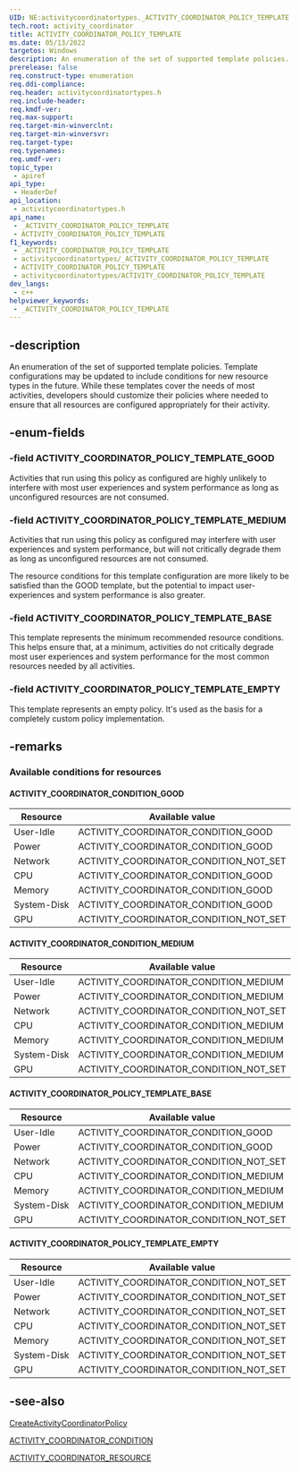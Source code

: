 ```yaml
---
UID: NE:activitycoordinatortypes._ACTIVITY_COORDINATOR_POLICY_TEMPLATE
tech.root: activity_coordinator
title: ACTIVITY_COORDINATOR_POLICY_TEMPLATE
ms.date: 05/13/2022
targetos: Windows
description: An enumeration of the set of supported template policies.
prerelease: false
req.construct-type: enumeration
req.ddi-compliance: 
req.header: activitycoordinatortypes.h
req.include-header: 
req.kmdf-ver: 
req.max-support: 
req.target-min-winverclnt: 
req.target-min-winversvr: 
req.target-type: 
req.typenames: 
req.umdf-ver: 
topic_type:
 - apiref
api_type:
 - HeaderDef
api_location:
 - activitycoordinatortypes.h
api_name:
 - _ACTIVITY_COORDINATOR_POLICY_TEMPLATE
 - ACTIVITY_COORDINATOR_POLICY_TEMPLATE
f1_keywords:
 - _ACTIVITY_COORDINATOR_POLICY_TEMPLATE
 - activitycoordinatortypes/_ACTIVITY_COORDINATOR_POLICY_TEMPLATE
 - ACTIVITY_COORDINATOR_POLICY_TEMPLATE
 - activitycoordinatortypes/ACTIVITY_COORDINATOR_POLICY_TEMPLATE
dev_langs:
 - c++
helpviewer_keywords:
 - _ACTIVITY_COORDINATOR_POLICY_TEMPLATE
---
```


## -description

An enumeration of the set of supported template policies. Template configurations may be updated to include conditions for new resource types in the future. While these templates cover the needs of most activities, developers should customize their policies where needed to ensure that all resources are configured appropriately for their activity.

## -enum-fields

### -field ACTIVITY_COORDINATOR_POLICY_TEMPLATE_GOOD

Activities that run using this policy as configured are highly unlikely to interfere with most user experiences and system performance as long as unconfigured resources are not consumed.

### -field ACTIVITY_COORDINATOR_POLICY_TEMPLATE_MEDIUM

Activities that run using this policy as configured may interfere with user experiences and system performance, but will not critically degrade them as long as unconfigured resources are not consumed.

The resource conditions for this template configuration are more likely to be satisfied than the GOOD template, but the potential to impact user-experiences and system performance is also greater.

### -field ACTIVITY_COORDINATOR_POLICY_TEMPLATE_BASE

This template represents the minimum recommended resource conditions. This helps ensure that, at a minimum, activities do not critically degrade most user experiences and system performance for the most common resources needed by all activities.

### -field ACTIVITY_COORDINATOR_POLICY_TEMPLATE_EMPTY

This template represents an empty policy. It's used as the basis for a completely custom policy implementation.

## -remarks

### Available conditions for resources

#### ACTIVITY_COORDINATOR_CONDITION_GOOD

| Resource | Available value |
|-----|-----|
| User-Idle | ACTIVITY_COORDINATOR_CONDITION_GOOD |
| Power | ACTIVITY_COORDINATOR_CONDITION_GOOD |
| Network | ACTIVITY_COORDINATOR_CONDITION_NOT_SET |
| CPU | ACTIVITY_COORDINATOR_CONDITION_GOOD |
| Memory | ACTIVITY_COORDINATOR_CONDITION_GOOD |
| System-Disk | ACTIVITY_COORDINATOR_CONDITION_GOOD |
| GPU | ACTIVITY_COORDINATOR_CONDITION_NOT_SET |

#### ACTIVITY_COORDINATOR_CONDITION_MEDIUM

| Resource | Available value |
|-----|-----|
| User-Idle | ACTIVITY_COORDINATOR_CONDITION_MEDIUM |
| Power | ACTIVITY_COORDINATOR_CONDITION_MEDIUM |
| Network | ACTIVITY_COORDINATOR_CONDITION_NOT_SET |
| CPU | ACTIVITY_COORDINATOR_CONDITION_MEDIUM |
| Memory | ACTIVITY_COORDINATOR_CONDITION_MEDIUM |
| System-Disk | ACTIVITY_COORDINATOR_CONDITION_MEDIUM |
| GPU | ACTIVITY_COORDINATOR_CONDITION_NOT_SET |

#### ACTIVITY_COORDINATOR_POLICY_TEMPLATE_BASE

| Resource | Available value |
|-----|-----|
| User-Idle | ACTIVITY_COORDINATOR_CONDITION_GOOD |
| Power | ACTIVITY_COORDINATOR_CONDITION_GOOD |
| Network | ACTIVITY_COORDINATOR_CONDITION_NOT_SET |
| CPU | ACTIVITY_COORDINATOR_CONDITION_MEDIUM |
| Memory | ACTIVITY_COORDINATOR_CONDITION_MEDIUM |
| System-Disk | ACTIVITY_COORDINATOR_CONDITION_MEDIUM |
| GPU | ACTIVITY_COORDINATOR_CONDITION_NOT_SET |

#### ACTIVITY_COORDINATOR_POLICY_TEMPLATE_EMPTY

| Resource | Available value |
|-----|-----|
| User-Idle | ACTIVITY_COORDINATOR_CONDITION_NOT_SET |
| Power | ACTIVITY_COORDINATOR_CONDITION_NOT_SET |
| Network | ACTIVITY_COORDINATOR_CONDITION_NOT_SET |
| CPU | ACTIVITY_COORDINATOR_CONDITION_NOT_SET |
| Memory | ACTIVITY_COORDINATOR_CONDITION_NOT_SET |
| System-Disk | ACTIVITY_COORDINATOR_CONDITION_NOT_SET |
| GPU | ACTIVITY_COORDINATOR_CONDITION_NOT_SET |

## -see-also

[CreateActivityCoordinatorPolicy](../activitycoordinator/nf-activitycoordinator-createactivitycoordinatorpolicy.md)

[ACTIVITY_COORDINATOR_CONDITION](ne-activitycoordinatortypes-activity_coordinator_condition.md)

[ACTIVITY_COORDINATOR_RESOURCE](ne-activitycoordinatortypes-activity_coordinator_resource.md)
